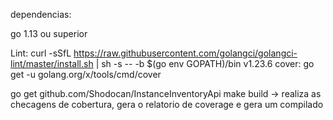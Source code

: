 dependencias:

go 1.13 ou superior

Lint:
curl -sSfL https://raw.githubusercontent.com/golangci/golangci-lint/master/install.sh | sh -s -- -b $(go env GOPATH)/bin v1.23.6
cover:
go get -u golang.org/x/tools/cmd/cover



go get github.com/Shodocan/InstanceInventoryApi
make build -> realiza as checagens de cobertura, gera o relatorio de coverage e gera um compilado
